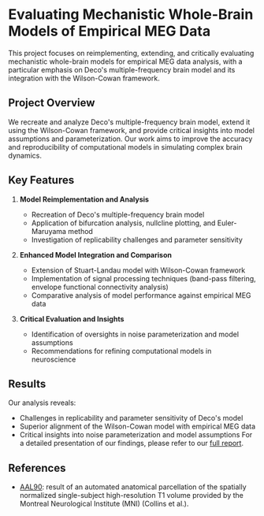 # Evaluating Mechanistic Whole-Brain Models of Empirical MEG Data

This project focuses on reimplementing, extending, and critically evaluating mechanistic whole-brain models for empirical MEG data analysis, with a particular emphasis on Deco's multiple-frequency brain model and its integration with the Wilson-Cowan framework.

## Project Overview

We recreate and analyze Deco's multiple-frequency brain model, extend it using the Wilson-Cowan framework, and provide critical insights into model assumptions and parameterization. Our work aims to improve the accuracy and reproducibility of computational models in simulating complex brain dynamics.

## Key Features

1. **Model Reimplementation and Analysis**
   - Recreation of Deco's multiple-frequency brain model
   - Application of bifurcation analysis, nullcline plotting, and Euler-Maruyama method
   - Investigation of replicability challenges and parameter sensitivity

2. **Enhanced Model Integration and Comparison**
   - Extension of Stuart-Landau model with Wilson-Cowan framework
   - Implementation of signal processing techniques (band-pass filtering, envelope functional connectivity analysis)
   - Comparative analysis of model performance against empirical MEG data

3. **Critical Evaluation and Insights**
   - Identification of oversights in noise parameterization and model assumptions
   - Recommendations for refining computational models in neuroscience

## Results

Our analysis reveals:

- Challenges in replicability and parameter sensitivity of Deco's model
- Superior alignment of the Wilson-Cowan model with empirical MEG data
- Critical insights into noise parameterization and model assumptions
For a detailed presentation of our findings, please refer to our [full report](final_report.pdf).

## References

- [AAL90](https://nilearn.github.io/dev/modules/description/aal_SPM12.html): result of an automated anatomical parcellation of the spatially normalized single-subject high-resolution T1 volume provided by the Montreal Neurological Institute (MNI) (Collins et al.).


